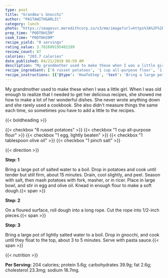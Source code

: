 ```yaml
---
type: post
title: "Grandma's Gnocchi"
author: "PASTAWITHGARLIC"
category: lunch
photo: "https://imagesvc.meredithcorp.io/v3/mm/image?url=https%3A%2F%2Fimages.media-allrecipes.com%2Fuserphotos%2F3069557.jpg"
prep_time: "P0DT0H15M"
cook_time: "P0DT0H20M"
recipe_yield: "8 servings"
rating_value: 3.781609195402299
review_count: 87
calories: "203.7 calories"
date_published: 04/21/2018 06:59 AM
description: "My grandmother used to make these when I was a little girl. When I was old enough to realize that I needed to get her delicious recipes, she showed me how to make a lot of her wonderful dishes. She never wrote anything down and she rarely used a cookbook. She also didn't measure things the same each time, so sometimes you have to add a little to the recipes."
recipe_ingredient: ['6 russet potatoes', '1 cup all-purpose flour', '1 egg, lightly beaten', '1 tablespoon olive oil', '1 pinch salt']
recipe_instructions: [{'@type': 'HowToStep', 'text': 'Bring a large pot of salted water to a boil. Drop in potatoes and cook until tender but still firm, about 15 minutes. Drain, cool slightly, and peel. Season with salt, then mash potatoes with fork, masher, or in ricer. Place in large bowl, and stir in egg and olive oil. Knead in enough flour to make a soft dough.\n'}, {'@type': 'HowToStep', 'text': 'On a floured surface, roll dough into a long rope. Cut the rope into 1/2-inch pieces.\n'}, {'@type': 'HowToStep', 'text': 'Bring a large pot of lightly salted water to a boil. Drop in gnocchi, and cook until they float to the top, about 3 to 5 minutes. Serve with pasta sauce.\n'}]
---
```


My grandmother used to make these when I was a little girl. When I was old enough to realize that I needed to get her delicious recipes, she showed me how to make a lot of her wonderful dishes. She never wrote anything down and she rarely used a cookbook. She also didn't measure things the same each time, so sometimes you have to add a little to the recipes. 

{{< boldheading >}}

{{< checkbox "6  russet potatoes" >}}
{{< checkbox "1 cup all-purpose flour" >}}
{{< checkbox "1  egg, lightly beaten" >}}
{{< checkbox "1 tablespoon olive oil" >}}
{{< checkbox "1 pinch salt" >}}


{{< direction >}}

**Step: 1**

Bring a large pot of salted water to a boil. Drop in potatoes and cook until tender but still firm, about 15 minutes. Drain, cool slightly, and peel. Season with salt, then mash potatoes with fork, masher, or in ricer. Place in large bowl, and stir in egg and olive oil. Knead in enough flour to make a soft dough.{{< span >}}

**Step: 2**

On a floured surface, roll dough into a long rope. Cut the rope into 1/2-inch pieces.{{< span >}}

**Step: 3**

Bring a large pot of lightly salted water to a boil. Drop in gnocchi, and cook until they float to the top, about 3 to 5 minutes. Serve with pasta sauce.{{< span >}}

{{< nutrition >}}

**Per Serving:** 204 calories; protein 5.6g; carbohydrates 39.9g; fat 2.6g; cholesterol 23.3mg; sodium 18.7mg.